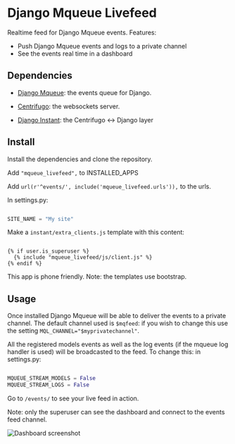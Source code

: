 Django Mqueue Livefeed
======================

Realtime feed for Django Mqueue events. Features:

- Push Django Mqueue events and logs to a private channel
- See the events real time in a dashboard

Dependencies
------------

- [Django Mqueue](https://github.com/synw/django-mqueue): the events queue for Django.

- [Centrifugo](https://github.com/centrifugal/centrifugo): the websockets server.

- [Django Instant](https://github.com/synw/django-instant): the Centrifugo <-> Django layer

Install
-------

Install the dependencies and clone the repository.

Add `"mqueue_livefeed",` to INSTALLED_APPS

Add `url(r'^events/', include('mqueue_livefeed.urls')),` to the urls.

In settings.py:
  
  ```python

SITE_NAME = "My site"
  ```
  
Make a `instant/extra_clients.js` template with this content:

  ```django

{% if user.is_superuser %}
	{% include "mqueue_livefeed/js/client.js" %}
{% endif %}
  ```

This app is phone friendly. Note: the templates use bootstrap.

Usage
-----

Once installed Django Mqueue will be able to deliver the events to a private channel. The default channel used is
`$mqfeed`: if you wish to change this use the setting `MQL_CHANNEL="$myprivatechannel"`.

All the registered models events as well as the log events (if the mqueue log handler is used) will be 
broadcasted to the feed. To change this: in settings.py:

  ```python

MQUEUE_STREAM_MODELS = False
MQUEUE_STREAM_LOGS = False
  ```
  
Go to `/events/` to see your live feed in action. 

Note: only the superuser can see the dashboard and connect to the events feed channel.

![Dashboard screenshot](https://raw.githubusercontent.com/synw/django-mqueue-livefeed/master/docs/img/mqueue-livefeed-dashboard.png)
